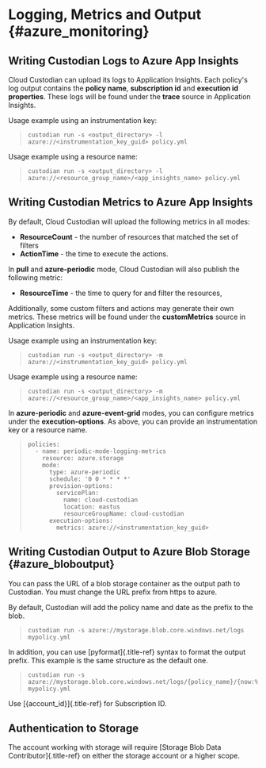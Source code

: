 Logging, Metrics and Output {#azure_monitoring}
===========================

Writing Custodian Logs to Azure App Insights
--------------------------------------------

Cloud Custodian can upload its logs to Application Insights. Each
policy's log output contains the **policy name**, **subscription id**
and **execution id properties**. These logs will be found under the
**trace** source in Application Insights.

Usage example using an instrumentation key:

> ``` {.sh}
> custodian run -s <output_directory> -l azure://<instrumentation_key_guid> policy.yml
> ```

Usage example using a resource name:

> ``` {.sh}
> custodian run -s <output_directory> -l azure://<resource_group_name>/<app_insights_name> policy.yml
> ```

Writing Custodian Metrics to Azure App Insights
-----------------------------------------------

By default, Cloud Custodian will upload the following metrics in all
modes:

-   **ResourceCount** - the number of resources that matched the set of
    filters
-   **ActionTime** - the time to execute the actions.

In **pull** and **azure-periodic** mode, Cloud Custodian will also
publish the following metric:

-   **ResourceTime** - the time to query for and filter the resources,

Additionally, some custom filters and actions may generate their own
metrics. These metrics will be found under the **customMetrics** source
in Application Insights.

Usage example using an instrumentation key:

> ``` {.sh}
> custodian run -s <output_directory> -m azure://<instrumentation_key_guid> policy.yml
> ```

Usage example using a resource name:

> ``` {.sh}
> custodian run -s <output_directory> -m azure://<resource_group_name>/<app_insights_name> policy.yml
> ```

In **azure-periodic** and **azure-event-grid** modes, you can configure
metrics under the **execution-options**. As above, you can provide an
instrumentation key or a resource name.

> ``` {.yaml}
> policies:
>   - name: periodic-mode-logging-metrics
>     resource: azure.storage
>     mode:
>       type: azure-periodic
>       schedule: '0 0 * * * *'
>       provision-options:
>         servicePlan:
>           name: cloud-custodian
>           location: eastus
>           resourceGroupName: cloud-custodian
>       execution-options:
>         metrics: azure://<instrumentation_key_guid>
> ```

Writing Custodian Output to Azure Blob Storage {#azure_bloboutput}
----------------------------------------------

You can pass the URL of a blob storage container as the output path to
Custodian. You must change the URL prefix from https to azure.

By default, Custodian will add the policy name and date as the prefix to
the blob.

> ``` {.sh}
> custodian run -s azure://mystorage.blob.core.windows.net/logs mypolicy.yml
> ```

In addition, you can use [pyformat]{.title-ref} syntax to format the
output prefix. This example is the same structure as the default one.

> ``` {.sh}
> custodian run -s azure://mystorage.blob.core.windows.net/logs/{policy_name}/{now:%Y/%m/%d/%H/} mypolicy.yml
> ```

Use [{account\_id}]{.title-ref} for Subscription ID.

Authentication to Storage
-------------------------

The account working with storage will require [Storage Blob Data
Contributor]{.title-ref} on either the storage account or a higher
scope.
